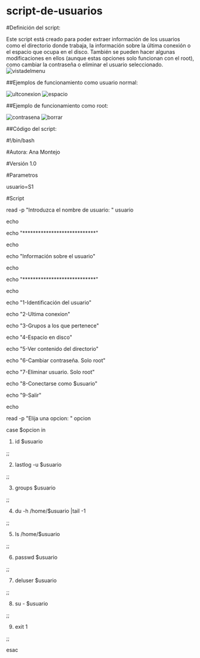 # script-de-usuarios
#Definición del script:

Este script está creado para poder extraer información de los usuarios como el directorio donde trabaja, la información sobre la última conexión o el espacio que ocupa en el disco. También se pueden hacer algunas modificaciones en ellos (aunque estas opciones solo funcionan con el root), como cambiar la contraseña o eliminar el usuario seleccionado.
![vistadelmenu](https://user-images.githubusercontent.com/72501170/116113077-73af6580-a6b8-11eb-8f8a-a9b9bab09fae.png)

##Ejemplos de funcionamiento como usuario normal:

![ultconexion](https://user-images.githubusercontent.com/72501170/116114178-69da3200-a6b9-11eb-9c30-8d3e0e0907d4.png)
![espacio](https://user-images.githubusercontent.com/72501170/116114187-6c3c8c00-a6b9-11eb-8c69-073b559fb1c4.png)

##Ejemplo de funcionamiento como root:

![contrasena](https://user-images.githubusercontent.com/72501170/116114206-71014000-a6b9-11eb-9f79-eb45098d389c.png)
![borrar](https://user-images.githubusercontent.com/72501170/116114212-72326d00-a6b9-11eb-8161-9aae4a74cab9.png)


##Código del script:

#!/bin/bash

#Autora: Ana Montejo

#Versión 1.0

#Parametros

usuario=S1

#Script

read -p "Introduzca el nombre de usuario: " usuario

echo

echo "****************************"

echo

echo "Información sobre el usuario"

echo

echo "****************************"

echo

echo "1-Identificación del usuario"

echo "2-Ultima conexion"

echo "3-Grupos a los que pertenece"

echo "4-Espacio en disco"

echo "5-Ver contenido del directorio"

echo "6-Cambiar contraseña. Solo root"

echo "7-Eliminar usuario. Solo root"

echo "8-Conectarse como $usuario"

echo "9-Salir"

echo

read -p "Elija una opcion: " opcion

case $opcion in

1)	id $usuario
	
;;

2)	lastlog -u $usuario
	
;;

3)  groups $usuario

;;

4)  du -h /home/$usuario |tail -1

;;

5)  ls /home/$usuario

;;

6)	passwd $usuario

;;

7)	deluser $usuario

;;

8)	su - $usuario

;;

9)	exit 1

;;

esac
